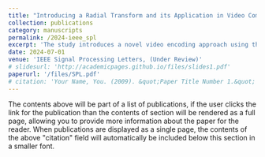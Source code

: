 ```yaml
---
title: "Introducing a Radial Transform and its Application in Video Compression"
collection: publications
category: manuscripts
permalink: /2024-ieee_spl
excerpt: 'The study introduces a novel video encoding approach using the Radial Transform (RT), inspired by field dynamics and rotational invariance, to enhance compression efficiency in noisy, texture-rich videos.'
date: 2024-07-01
venue: 'IEEE Signal Processing Letters, (Under Review)'
# slidesurl: 'http://academicpages.github.io/files/slides1.pdf'
paperurl: '/files/SPL.pdf'
# citation: 'Your Name, You. (2009). &quot;Paper Title Number 1.&quot; <i>Journal 1</i>. 1(1).'
---
```


The contents above will be part of a list of publications, if the user clicks the link for the publication than the contents of section will be rendered as a full page, allowing you to provide more information about the paper for the reader. When publications are displayed as a single page, the contents of the above "citation" field will automatically be included below this section in a smaller font.